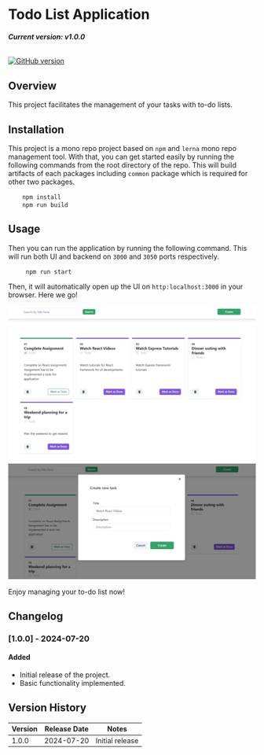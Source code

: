# Todo List Application

###### **Current version: v1.0.0**

[![GitHub version](https://img.shields.io/badge/version-1.0.0-brightgreen.svg)](https://badge.fury.io/gh/bumuthu%2Ftodo-demo)


## Overview
This project facilitates the management of your tasks with to-do lists.


## Installation
This project is a mono repo project based on `npm` and `lerna` mono repo management tool. With that, you can get started easily by running the following commands from the root directory of the repo. This will build artifacts of each packages including `common` package which is required for other two packages. 

        npm install
        npm run build


## Usage
Then you can run the application by running the following command. This will run both UI and backend on `3000` and `3050` ports respectively.

         npm run start


Then, it will automatically open up the UI on `http:localhost:3000` in your browser. Here we go!



![Home page](images/home-page.png)
![Create Task](images/create-task.png)


Enjoy managing your to-do list now! 


## Changelog

### [1.0.0] - 2024-07-20
#### Added
- Initial release of the project.
- Basic functionality implemented.

## Version History

| Version | Release Date | Notes                        |
|---------|--------------|------------------------------|
| 1.0.0   | 2024-07-20   | Initial release              |
